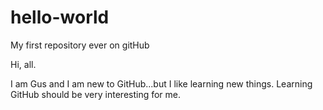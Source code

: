 # hello-world
My first repository ever on gitHub

Hi, all.

I am Gus and I am new to GitHub...but I like learning new things.
Learning GitHub should be very interesting for me.
